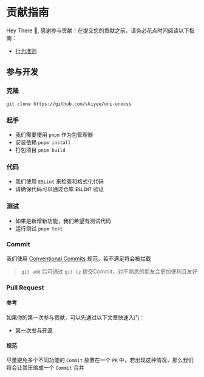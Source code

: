 # 贡献指南

Hey There 💜, 感谢参与贡献！在提交您的贡献之前，请务必花点时间阅读以下指南：

- [行为准则](https://github.com/skiyee/uni-unocss/blob/main/.github/CODE_OF_CONDUCT.md)

## 参与开发

### 克隆

```
git clone https://github.com/skiyee/uni-unocss
```

### 起手

- 我们需要使用 `pnpm` 作为包管理器
- 安装依赖 `pnpm install`
- 打包项目 `pnpm build`

### 代码

- 我们使用 `ESLint` 来检查和格式化代码
- 请确保代码可以通过仓库 `ESLINT` 验证

### 测试

- 如果是新增新功能，我们希望有测试代码
- 运行测试 `pnpm test`

### Commit

我们使用 [Conventional Commits](https://www.conventionalcommits.org/en/v1.0.0/) 规范，若不满足将会被拦截

> `git add` 后可通过 `git cz` 提交Commit，对不熟悉的朋友会更加便利且友好

### Pull Request

#### 参考

如果你的第一次参与贡献，可以先通过以下文章快速入门：

- [第一次参与开源](https://github.com/firstcontributions/first-contributions/blob/main/translations/README.zh-cn.md)

#### 规范

尽量避免多个不同功能的 `Commit` 放置在一个 `PR` 中，若出现这种情况，那么我们将会让其压缩成一个 `Commit` 合并
